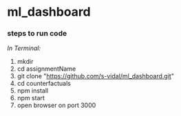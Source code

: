# ml_dashboard

### steps to run code

_In Terminal:_

1.  mkdir 
2.  cd assignmentName
3.  git clone "https://github.com/s-vidal/ml_dashboard.git"
4.  cd counterfactuals
5.  npm install
6.  npm start
7.  open browser on port 3000
